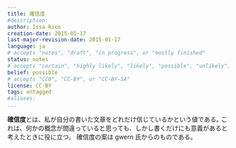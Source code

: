 ```yaml
---
title: 確信度
#description: 
author: Issa Rice
creation-date: 2015-01-17
last-major-revision-date: 2015-01-17
language: ja
# accepts "notes", "draft", "in progress", or "mostly finished"
status: notes
# accepts "certain", "highly likely", "likely", "possible", "unlikely", "highly unlikely", "remote", "impossible", "log", "emotional", or "fiction"
belief: possible
# accepts "CC0", "CC-BY", or "CC-BY-SA"
license: CC-BY
tags: untagged
#aliases: 
...
```


**確信度**とは、私が自分の書いた文章をどれだけ信じているかという値である｡
これは、何かの概念が間違っていると思っても、しかし書くだけにも意義があると考えたときに役に立つ。
確信度の案は gwern 氏からのものである｡
